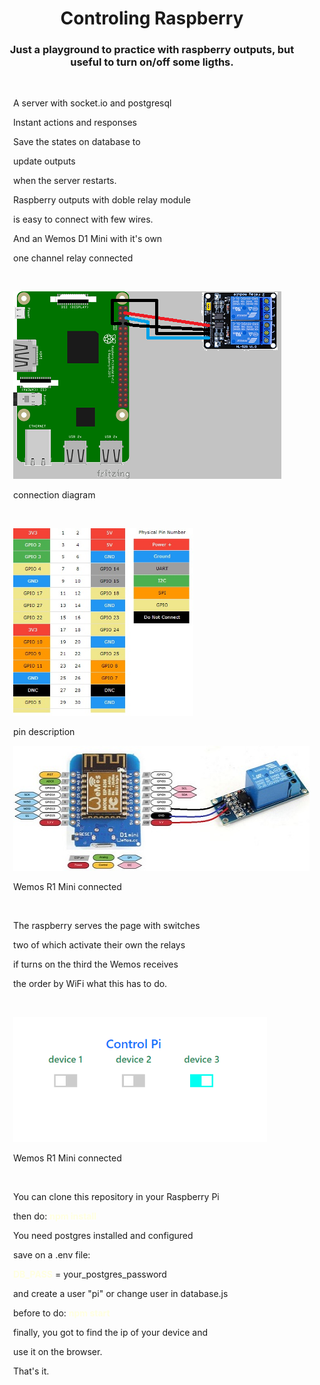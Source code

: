 <h1 align='center'> Controling Raspberry </h1>

<h3 align='center'>Just a playground to practice with raspberry outputs, but useful to turn on/off some ligths.</h3>
<br/>

<div style='margin-left:30px'>
<p>A server with socket.io and postgresql </p>
<p>Instant actions and responses  </p>
<p>Save the states on database to  </p>
<p>update outputs  </p>
<p>when the server restarts.  </p>
  
<p>Raspberry outputs with doble relay module  </p>
<p>is easy to connect with few wires.</p>

<p>And an Wemos D1 Mini with it's own  </p>
<p>one channel relay connected  </p>
</div>
<br/>
  
<p style='margin-left:30px'>
    <img src="./img_raspberrypi3.png" alt="raspberrypi3" />  
</p>  
<p style='margin-left:30px'>
    connection diagram
</p>  
<br/>

<p style='margin-left:30px'>
    <img src="./Raspins.jpg" alt="raspins" height="300"/>  
</p>
<p style='margin-left:30px'> 
    pin description
</p>  

<p style='margin-left:30px'>
    <img src="./wemos-relay.jpg" alt="wemos" height="200"/>  
</p>
<p style='margin-left:30px'> 
    Wemos R1 Mini connected
</p>  
<br/>

<div style='margin-left:30px'>
<p>The raspberry serves the page with switches</p>
<p>two of which activate their own the relays</p>  
<p>if turns on the third the Wemos receives</p>  
<p>the order by WiFi what this has to do.</p>  
</div>
<br/>

<p style='margin-left:30px'>
    <img src="./control_screen.png" alt="screen" height="200"/>  
</p>
<p style='margin-left:30px'> 
    Wemos R1 Mini connected
</p>  
<br/>

<div style='margin-left:30px'>
<p>You can clone this repository in your Raspberry Pi  </p>
<p>then do:  <b style="color:lightyellow;">npm install</b>  </p>
<p>You need postgres installed and configured  </p>
<p>save on a .env file:  </p>
<p><b style="color:lightyellow;">DB_PASS</b> = your_postgres_password  </p>
<p>and create a user "pi" or change user in database.js  </p>
<p>before to do:  <b style="color:lightyellow;">npm start</b></p>

<p>finally, you got to find the ip of your device and  </p>
use it on the browser.

<p>That's it.</p>
</div>
